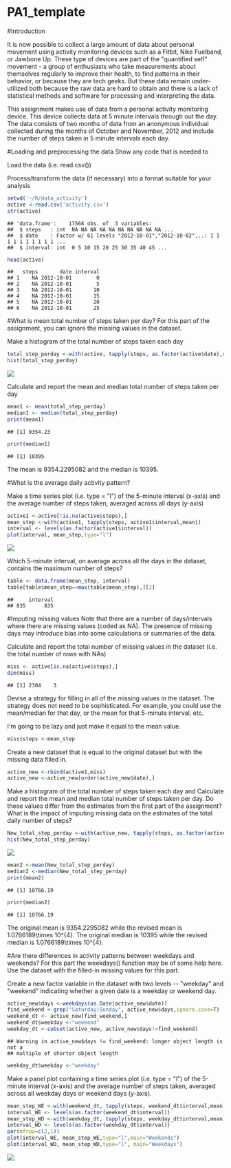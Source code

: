 # PA1_template

#Introduction

It is now possible to collect a large amount of data about personal movement using activity monitoring devices such as a Fitbit, Nike Fuelband, or Jawbone Up. These type of devices are part of the "quantified self" movement - a group of enthusiasts who take measurements about themselves regularly to improve their health, to find patterns in their behavior, or because they are tech geeks. But these data remain under-utilized both because the raw data are hard to obtain and there is a lack of statistical methods and software for processing and interpreting the data.

This assignment makes use of data from a personal activity monitoring device. This device collects data at 5 minute intervals through out the day. The data consists of two months of data from an anonymous individual collected during the months of October and November, 2012 and include the number of steps taken in 5 minute intervals each day.

#Loading and preprocessing the data
Show any code that is needed to

Load the data (i.e. read.csv())

Process/transform the data (if necessary) into a format suitable for your analysis


```r
setwd('~/R/data_activity')
active <-read.csv('activity.csv')
str(active)
```

```
## 'data.frame':	17568 obs. of  3 variables:
##  $ steps   : int  NA NA NA NA NA NA NA NA NA NA ...
##  $ date    : Factor w/ 61 levels "2012-10-01","2012-10-02",..: 1 1 1 1 1 1 1 1 1 1 ...
##  $ interval: int  0 5 10 15 20 25 30 35 40 45 ...
```

```r
head(active)
```

```
##   steps       date interval
## 1    NA 2012-10-01        0
## 2    NA 2012-10-01        5
## 3    NA 2012-10-01       10
## 4    NA 2012-10-01       15
## 5    NA 2012-10-01       20
## 6    NA 2012-10-01       25
```

#What is mean total number of steps taken per day?
For this part of the assignment, you can ignore the missing values in the dataset.

Make a histogram of the total number of steps taken each day

```r
total_step_perday <-with(active, tapply(steps, as.factor(active$date),sum,na.rm=T))
hist(total_step_perday)
```

![](PA1_template_files/figure-html/unnamed-chunk-2-1.png)<!-- -->

Calculate and report the mean and median total number of steps taken per day

```r
mean1 <- mean(total_step_perday)
median1 <- median(total_step_perday)
print(mean1)
```

```
## [1] 9354.23
```

```r
print(median1)
```

```
## [1] 10395
```
The mean is 9354.2295082 and the median is 10395.

#What is the average daily activity pattern?

Make a time series plot (i.e. type = "l") of the 5-minute interval (x-axis) and the average number of steps taken, averaged across all days (y-axis)

```r
active1 <-active[!is.na(active$steps),]
mean_step <-with(active1, tapply(steps, active1$interval,mean))
interval <- levels(as.factor(active1$interval))
plot(interval, mean_step,type="l")
```

![](PA1_template_files/figure-html/unnamed-chunk-4-1.png)<!-- -->

Which 5-minute interval, on average across all the days in the dataset, contains the maximum number of steps?

```r
table <- data.frame(mean_step, interval)
table[table$mean_step==max(table$mean_step),][2]
```

```
##     interval
## 835      835
```

#Imputing missing values
Note that there are a number of days/intervals where there are missing values (coded as NA). The presence of missing days may introduce bias into some calculations or summaries of the data.

Calculate and report the total number of missing values in the dataset (i.e. the total number of rows with NAs)

```r
miss <- active[is.na(active$steps),]
dim(miss)
```

```
## [1] 2304    3
```

Devise a strategy for filling in all of the missing values in the dataset. The strategy does not need to be sophisticated. For example, you could use the mean/median for that day, or the mean for that 5-minute interval, etc.

I'm going to be lazy and just make it equal to the mean value.

```r
miss$steps <-mean_step
```

Create a new dataset that is equal to the original dataset but with the missing data filled in.

```r
active_new <-rbind(active1,miss)
active_new <-active_new[order(active_new$date),]
```

Make a histogram of the total number of steps taken each day and Calculate and report the mean and median total number of steps taken per day. Do these values differ from the estimates from the first part of the assignment? What is the impact of imputing missing data on the estimates of the total daily number of steps?


```r
New_total_step_perday <-with(active_new, tapply(steps, as.factor(active_new$date),sum,na.rm=T))
hist(New_total_step_perday)
```

![](PA1_template_files/figure-html/unnamed-chunk-9-1.png)<!-- -->

```r
mean2 <-mean(New_total_step_perday)
median2 <-median(New_total_step_perday)
print(mean2)
```

```
## [1] 10766.19
```

```r
print(median2)
```

```
## [1] 10766.19
```

The original mean is 9354.2295082 while the revised mean is 1.0766189\times 10^{4}. 
The original median is 10395 while the revised median is 1.0766189\times 10^{4}.

#Are there differences in activity patterns between weekdays and weekends?
For this part the weekdays() function may be of some help here. Use the dataset with the filled-in missing values for this part.

Create a new factor variable in the dataset with two levels -- "weekday" and "weekend" indicating whether a given date is a weekday or weekend day.

```r
active_new$days <-weekdays(as.Date(active_new$date))
find_weekend <-grep("Saturday|Sunday", active_new$days,ignore.case=T)
weekend_dt <- active_new[find_weekend,]
weekend_dt$weekday <-"weekend"
weekday_dt <-subset(active_new, active_new$days!=find_weekend)
```

```
## Warning in active_new$days != find_weekend: longer object length is not a
## multiple of shorter object length
```

```r
weekday_dt$weekday <-"weekday"
```

Make a panel plot containing a time series plot (i.e. type = "l") of the 5-minute interval (x-axis) and the average number of steps taken, averaged across all weekday days or weekend days (y-axis). 

```r
mean_step_WE <-with(weekend_dt, tapply(steps, weekend_dt$interval,mean))
interval_WE <- levels(as.factor(weekend_dt$interval))
mean_step_WD <-with(weekday_dt, tapply(steps, weekday_dt$interval,mean))
interval_WD <- levels(as.factor(weekday_dt$interval))
par(mfrow=c(2,1))
plot(interval_WE, mean_step_WE,type="l",main="Weekends")
plot(interval_WD, mean_step_WD,type="l", main="Weekdays")
```

![](PA1_template_files/figure-html/unnamed-chunk-11-1.png)<!-- -->
